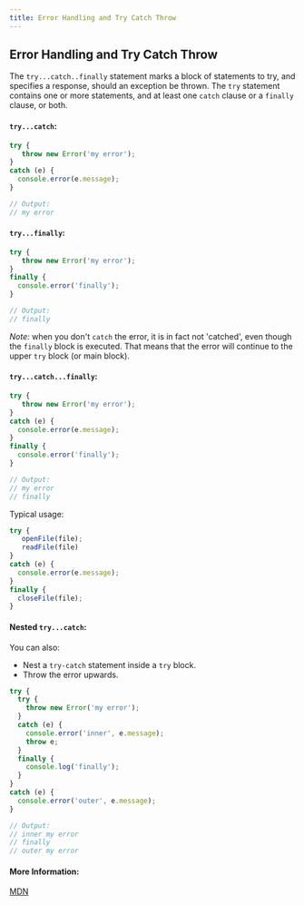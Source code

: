 ```yaml
---
title: Error Handling and Try Catch Throw
---
```

## Error Handling and Try Catch Throw

The `try...catch..finally` statement marks a block of statements to try, and specifies a response, should an exception be thrown. The `try` statement contains one or more statements, and at least one `catch` clause or a `finally` clause, or both.


#### `try...catch`:
```javascript
try {
   throw new Error('my error');
}
catch (e) {
  console.error(e.message);
}

// Output:
// my error
```


#### `try...finally`:
```javascript
try {
   throw new Error('my error');
}
finally {
  console.error('finally');
}

// Output:
// finally
```
*Note:* when you don't `catch` the error, it is in fact not 'catched', even though the `finally` block is executed. That means that the error will continue to the upper `try` block (or main block).

#### `try...catch...finally`:
```javascript
try {
   throw new Error('my error');
}
catch (e) {
  console.error(e.message);
}
finally {
  console.error('finally');
}

// Output:
// my error
// finally
```

Typical usage:
```javascript
try {
   openFile(file);
   readFile(file)
}
catch (e) {
  console.error(e.message);
}
finally {
  closeFile(file);
}
```

#### Nested `try...catch`:
You can also:
- Nest a `try-catch` statement inside a `try` block.
- Throw the error upwards.
```javascript
try {
  try {
    throw new Error('my error');
  }
  catch (e) {
    console.error('inner', e.message);
    throw e;
  }
  finally {
    console.log('finally');
  }
}
catch (e) {
  console.error('outer', e.message);
}

// Output:
// inner my error
// finally
// outer my error
```

#### More Information:

[MDN](https://developer.mozilla.org/en-US/docs/Web/JavaScript/Reference/Statements/try...catch)
